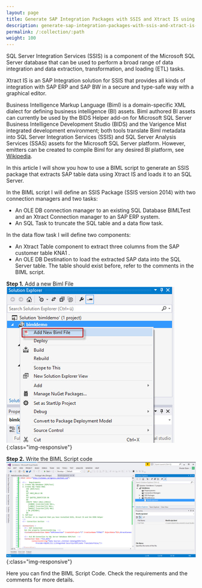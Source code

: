 ```yaml
---
layout: page
title: Generate SAP Integration Packages with SSIS and Xtract IS using BIML
description: generate-sap-integration-packages-with-ssis-and-xtract-is-using-biml
permalink: /:collection/:path
weight: 100
---
```


SQL Server Integration Services (SSIS) is a component of the Microsoft SQL Server database that can be used to perform a broad range of data integration and data extraction, transformation, and loading (ETL) tasks.

Xtract IS is an SAP Integration solution for SSIS that provides all kinds of integration with SAP ERP and SAP BW in a secure and type-safe way with a graphical editor.

Business Intelligence Markup Language (Biml) is a domain-specific XML dialect for defining business intelligence (BI) assets. Biml authored BI assets can currently be used by the BIDS Helper add-on for Microsoft SQL Server Business Intelligence Development Studio (BIDS) and the Varigence Mist integrated development environment; both tools translate Biml metadata into SQL Server Integration Services (SSIS) and SQL Server Analysis Services (SSAS) assets for the Microsoft SQL Server platform. However, emitters can be created to compile Biml for any desired BI platform, see [Wikipedia](https://en.wikipedia.org/wiki/Business_Intelligence_Markup_Language).

In this article I will show you how to use a BIML script to generate an SSIS package that extracts SAP table data using Xtract IS and loads it to an SQL Server.

In the BIML script I will define an SSIS Package (SSIS version 2014) with two connection managers and two tasks:
- An OLE DB connection manager to an existing SQL Database BIMLTest and an Xtract Connection manager to an SAP ERP system.
- An SQL Task to truncate the SQL table and a data flow task.

In the data flow task I will define two components:

- An Xtract Table component to extract three columns from the SAP customer table KNA1 .
- An OLE DB Destination to load the extracted SAP data into the SQL Server table. The table should exist before, refer to the comments in the BIML script.

**Step 1.** Add a new Biml File
![xis-ssis-biml_01](/img/contents/xis/xis-ssis-biml_01.jpg){:class="img-responsive"}

**Step 2.** Write the BIML Script code
![xis-ssis-biml_02](/img/contents/xis/xis-ssis-biml_02.jpg){:class="img-responsive"}

Here you can find the BIML Script Code.
Check the requirements and the comments for more details.
